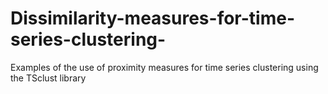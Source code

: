 # Dissimilarity-measures-for-time-series-clustering-
Examples of the use of proximity measures for time series clustering using the TSclust library

